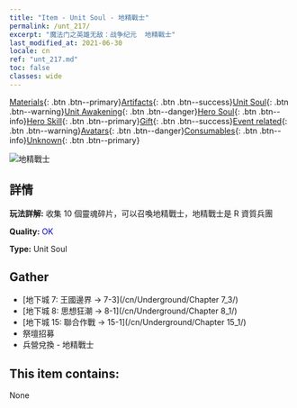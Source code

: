 ```yaml
---
title: "Item - Unit Soul - 地精戰士"
permalink: /unt_217/
excerpt: "魔法门之英雄无敌：战争纪元  地精戰士"
last_modified_at: 2021-06-30
locale: cn
ref: "unt_217.md"
toc: false
classes: wide
---
```

 [Materials](/ItemsCN/){: .btn .btn--primary}[Artifacts](/ItemsCN/Artifacts/){: .btn .btn--success}[Unit Soul](/ItemsCN/UnitSoul/){: .btn .btn--warning}[Unit Awakening](/ItemsCN/UnitAwakening/){: .btn .btn--danger}[Hero Soul](/ItemsCN/HeroSoul/){: .btn .btn--info}[Hero Skill](/ItemsCN/HeroSkill/){: .btn .btn--primary}[Gift](/ItemsCN/Gift/){: .btn .btn--success}[Event related](/ItemsCN/Events/){: .btn .btn--warning}[Avatars](/ItemsCN/Avatars/){: .btn .btn--danger}[Consumables](/ItemsCN/Consumables/){: .btn .btn--info}[Unknown](/ItemsCN/Unknown/){: .btn .btn--primary}

 ![地精戰士](/images/u/ti_shourenzhanshi.jpg)

## 詳情
 **玩法詳解:** 收集 10 個靈魂碎片，可以召喚地精戰士，地精戰士是 R 資質兵團

 **Quality:** <span style="color: #0000CD">OK</span>

 **Type:** Unit Soul

## Gather

*    [地下城 7: 王國邊界 -> 7-3](/cn/Underground/Chapter 7_3/) 
*    [地下城 8: 思想狂潮 -> 8-1](/cn/Underground/Chapter 8_1/) 
*    [地下城 15: 聯合作戰 -> 15-1](/cn/Underground/Chapter 15_1/) 
*    祭壇招募 
*    兵營兌換 - 地精戰士 

## This item contains:

  None

